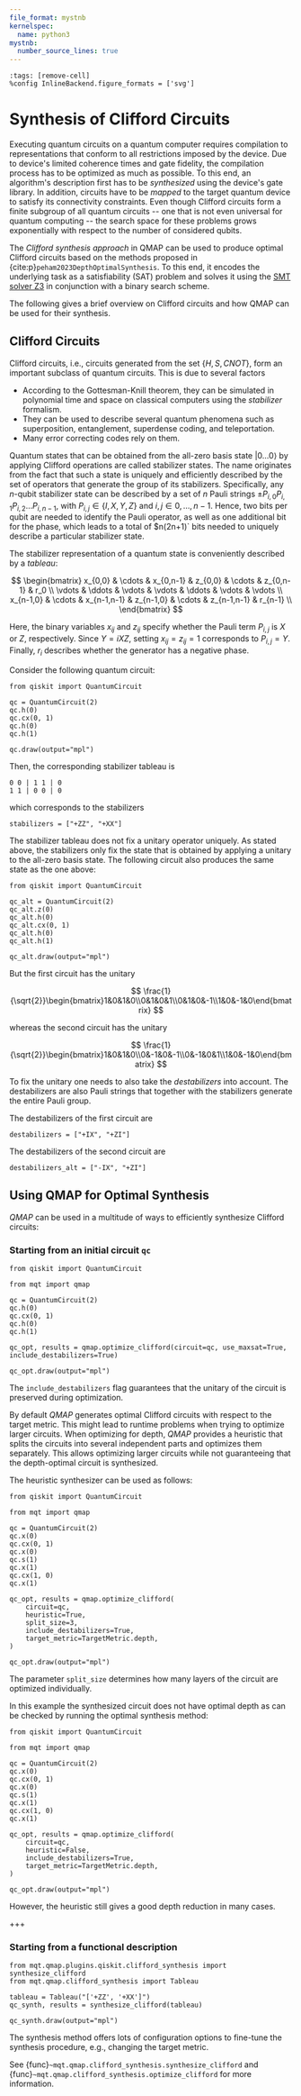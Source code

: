 ```yaml
---
file_format: mystnb
kernelspec:
  name: python3
mystnb:
  number_source_lines: true
---
```


```{code-cell} ipython3
:tags: [remove-cell]
%config InlineBackend.figure_formats = ['svg']
```

# Synthesis of Clifford Circuits

Executing quantum circuits on a quantum computer requires compilation to representations that conform to all restrictions imposed by the device.
Due to device's limited coherence times and gate fidelity, the compilation process has to be optimized as much as possible.
To this end, an algorithm's description first has to be _synthesized_ using the device's gate library.
In addition, circuits have to be _mapped_ to the target quantum device to satisfy its connectivity constraints.
Even though Clifford circuits form a finite subgroup of all quantum circuits -- one that is not even universal for quantum computing -- the search space for these problems grows exponentially with respect to the number of considered qubits.

The _Clifford synthesis approach_ in QMAP can be used to produce optimal Clifford circuits based on the methods proposed in {cite:p}`peham2023DepthOptimalSynthesis`.
To this end, it encodes the underlying task as a satisfiability (SAT) problem and solves it using the [SMT solver Z3](https://github.com/Z3Prover/z3) in conjunction with a binary search scheme.

The following gives a brief overview on Clifford circuits and how QMAP can be used for their synthesis.

## Clifford Circuits

Clifford circuits, i.e., circuits generated from the set $\{H, S, \mathit{CNOT}\}$, form an important subclass of quantum circuits.
This is due to several factors

- According to the Gottesman-Knill theorem, they can be simulated in polynomial time and space on classical computers using the _stabilizer_ formalism.
- They can be used to describe several quantum phenomena such as superposition, entanglement, superdense coding, and teleportation.
- Many error correcting codes rely on them.

Quantum states that can be obtained from the all-zero basis state $|0\dots 0\rangle$ by applying Clifford operations are called stabilizer states.
The name originates from the fact that such a state is uniquely and efficiently described by the set of operators that generate the group of its stabilizers.
Specifically, any _n_-qubit stabilizer state can be described by a set of _n_ Pauli strings $\pm P_{i,0}P_{i,1}P_{i,2}\dots P_{i,n-1}$, with $P_{i,j}\in\{I, X, Y, Z\}$ and $i, j\in 0,\dots, n-1$.
Hence, two bits per qubit are needed to identify the Pauli operator, as well as one additional bit for the phase, which leads to a total of $n(2n+1)` bits needed to uniquely describe a particular stabilizer state.

The stabilizer representation of a quantum state is conveniently described by a _tableau_:

$$
    \begin{bmatrix}
        x_{0,0}   & \cdots & x_{0,n-1}   & z_{0,0}    & \cdots & z_{0,n-1}   & r_0    \\
        \vdots    & \ddots &  \vdots         & \vdots     & \ddots &    \vdots         & \vdots \\
        x_{n-1,0} & \cdots & x_{n-1,n-1} & z_{n-1,0} & \cdots & z_{n-1,n-1} & r_{n-1}  \\
    \end{bmatrix}
$$

Here, the binary variables $x_{ij}$ and $z_{ij}$ specify whether the Pauli term $P_{i,j}$ is $X$ or $Z$, respectively.
Since $Y = iXZ$, setting $x_{ij} = z_{ij} = 1$ corresponds to $P_{i,j}=Y$.
Finally, $r_i$ describes whether the generator has a negative phase.

Consider the following quantum circuit:

```{code-cell} ipython3
from qiskit import QuantumCircuit

qc = QuantumCircuit(2)
qc.h(0)
qc.cx(0, 1)
qc.h(0)
qc.h(1)

qc.draw(output="mpl")
```

Then, the corresponding stabilizer tableau is

```
0 0 | 1 1 | 0
1 1 | 0 0 | 0
```

which corresponds to the stabilizers

```{code-cell} ipython3
stabilizers = ["+ZZ", "+XX"]
```

The stabilizer tableau does not fix a unitary operator uniquely. As stated above, the stabilizers only fix the state that is obtained by applying a unitary to the all-zero basis state. The following circuit also produces the same state as the one above:

```{code-cell} ipython3
from qiskit import QuantumCircuit

qc_alt = QuantumCircuit(2)
qc_alt.z(0)
qc_alt.h(0)
qc_alt.cx(0, 1)
qc_alt.h(0)
qc_alt.h(1)

qc_alt.draw(output="mpl")
```

But the first circuit has the unitary

$$
\frac{1}{\sqrt{2}}\begin{bmatrix}1&0&1&0\\0&1&0&1\\0&1&0&-1\\1&0&-1&0\end{bmatrix}
$$

whereas the second circuit has the unitary

$$
\frac{1}{\sqrt{2}}\begin{bmatrix}1&0&1&0\\0&-1&0&-1\\0&-1&0&1\\1&0&-1&0\end{bmatrix}
$$

To fix the unitary one needs to also take the _destabilizers_ into account. The destabilizers are also Pauli strings that together with the stabilizers generate the entire Pauli group.

The destabilizers of the first circuit are

```{code-cell} ipython3
destabilizers = ["+IX", "+ZI"]
```

The destabilizers of the second circuit are

```{code-cell} ipython3
destabilizers_alt = ["-IX", "+ZI"]
```

## Using QMAP for Optimal Synthesis

_QMAP_ can be used in a multitude of ways to efficiently synthesize Clifford circuits:

### Starting from an initial circuit `qc`

```{code-cell} ipython3
from qiskit import QuantumCircuit

from mqt import qmap

qc = QuantumCircuit(2)
qc.h(0)
qc.cx(0, 1)
qc.h(0)
qc.h(1)

qc_opt, results = qmap.optimize_clifford(circuit=qc, use_maxsat=True, include_destabilizers=True)

qc_opt.draw(output="mpl")
```

The `include_destabilizers` flag guarantees that the unitary of the circuit is preserved during optimization.

By default _QMAP_ generates optimal Clifford circuits with respect to the target metric.
This might lead to runtime problems when trying to optimize larger circuits.
When optimizing for depth, _QMAP_ provides a heuristic that splits the circuits into several independent parts and optimizes them separately.
This allows optimizing larger circuits while not guaranteeing that the depth-optimal circuit is synthesized.

The heuristic synthesizer can be used as follows:

```{code-cell} ipython3
from qiskit import QuantumCircuit

from mqt import qmap

qc = QuantumCircuit(2)
qc.x(0)
qc.cx(0, 1)
qc.x(0)
qc.s(1)
qc.x(1)
qc.cx(1, 0)
qc.x(1)

qc_opt, results = qmap.optimize_clifford(
    circuit=qc,
    heuristic=True,
    split_size=3,
    include_destabilizers=True,
    target_metric=TargetMetric.depth,
)

qc_opt.draw(output="mpl")
```

The parameter `split_size` determines how many layers of the circuit are optimized individually.

In this example the synthesized circuit does not have optimal depth as can be checked by running the optimal synthesis method:

```{code-cell} ipython3
from qiskit import QuantumCircuit

from mqt import qmap

qc = QuantumCircuit(2)
qc.x(0)
qc.cx(0, 1)
qc.x(0)
qc.s(1)
qc.x(1)
qc.cx(1, 0)
qc.x(1)

qc_opt, results = qmap.optimize_clifford(
    circuit=qc,
    heuristic=False,
    include_destabilizers=True,
    target_metric=TargetMetric.depth,
)

qc_opt.draw(output="mpl")
```

However, the heuristic still gives a good depth reduction in many cases.

+++

### Starting from a functional description

```{code-cell} ipython3
from mqt.qmap.plugins.qiskit.clifford_synthesis import synthesize_clifford
from mqt.qmap.clifford_synthesis import Tableau

tableau = Tableau("['+ZZ', '+XX']")
qc_synth, results = synthesize_clifford(tableau)

qc_synth.draw(output="mpl")
```

The synthesis method offers lots of configuration options to fine-tune the synthesis procedure, e.g., changing the target metric.

See {func}`~mqt.qmap.clifford_synthesis.synthesize_clifford` and {func}`~mqt.qmap.clifford_synthesis.optimize_clifford` for more information.
